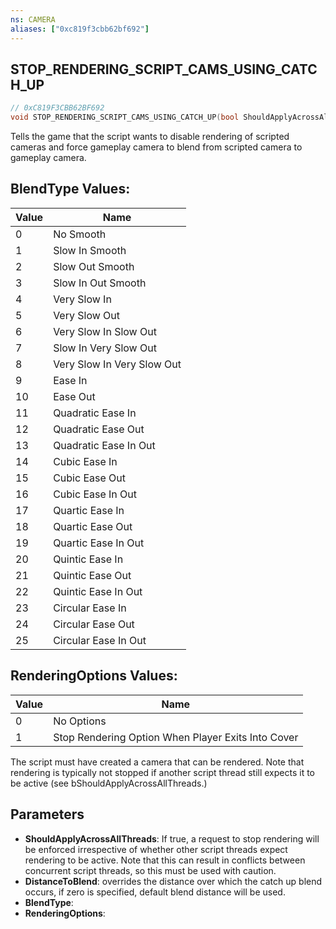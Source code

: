 ```yaml
---
ns: CAMERA
aliases: ["0xc819f3cbb62bf692"]
---
```

## STOP_RENDERING_SCRIPT_CAMS_USING_CATCH_UP

```c
// 0xC819F3CBB62BF692
void STOP_RENDERING_SCRIPT_CAMS_USING_CATCH_UP(bool ShouldApplyAcrossAllThreads, float DistanceToBlend, int BlendType, int RenderingOptions);
```

Tells the game that the script wants to disable rendering of scripted cameras and force gameplay camera to blend from scripted camera to gameplay camera.

## BlendType Values:
| Value | Name |
| --- | --- |
| 0 | No Smooth |
| 1 | Slow In Smooth |
| 2 | Slow Out Smooth |
| 3 | Slow In Out Smooth |
| 4 | Very Slow In |
| 5 | Very Slow Out |
| 6 | Very Slow In Slow Out |
| 7 | Slow In Very Slow Out |
| 8 | Very Slow In Very Slow Out |
| 9 | Ease In |
| 10 | Ease Out |
| 11 | Quadratic Ease In |
| 12 | Quadratic Ease Out |
| 13 | Quadratic Ease In Out |
| 14 | Cubic Ease In |
| 15 | Cubic Ease Out |
| 16 | Cubic Ease In Out |
| 17 | Quartic Ease In |
| 18 | Quartic Ease Out |
| 19 | Quartic Ease In Out |
| 20 | Quintic Ease In |
| 21 | Quintic Ease Out |
| 22 | Quintic Ease In Out |
| 23 | Circular Ease In |
| 24 | Circular Ease Out |
| 25 | Circular Ease In Out |


## RenderingOptions Values:
| Value | Name |
| --- | --- |
| 0 | No Options |
| 1 | Stop Rendering Option When Player Exits Into Cover |


The script must have created a camera that can be rendered. Note that rendering is typically not stopped if another script thread still expects it to be active (see bShouldApplyAcrossAllThreads.)


## Parameters
* **ShouldApplyAcrossAllThreads**: If true, a request to stop rendering will be enforced irrespective of whether other script threads expect rendering to be active. Note that this can result in conflicts between concurrent script threads, so this must be used with caution.
* **DistanceToBlend**: overrides the distance over which the catch up blend occurs, if zero is specified, default blend distance will be used.
* **BlendType**: 
* **RenderingOptions**: 
